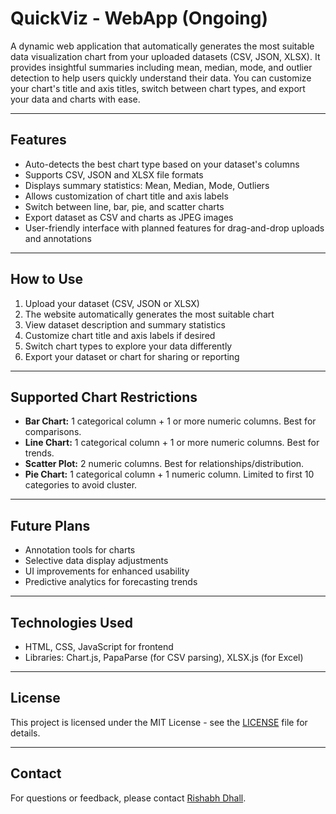# QuickViz - WebApp (Ongoing)

A dynamic web application that automatically generates the most suitable data visualization chart from your uploaded datasets (CSV, JSON, XLSX). It provides insightful summaries including mean, median, mode, and outlier detection to help users quickly understand their data. You can customize your chart's title and axis titles, switch between chart types, and export your data and charts with ease.

---

## Features

- Auto-detects the best chart type based on your dataset's columns
- Supports CSV, JSON and XLSX file formats
- Displays summary statistics: Mean, Median, Mode, Outliers
- Allows customization of chart title and axis labels
- Switch between line, bar, pie, and scatter charts
- Export dataset as CSV and charts as JPEG images
- User-friendly interface with planned features for drag-and-drop uploads and annotations

---

## How to Use

1. Upload your dataset (CSV, JSON or XLSX)
2. The website automatically generates the most suitable chart
3. View dataset description and summary statistics
4. Customize chart title and axis labels if desired
5. Switch chart types to explore your data differently
6. Export your dataset or chart for sharing or reporting

---

## Supported Chart Restrictions

- **Bar Chart:** 1 categorical column + 1 or more numeric columns. Best for comparisons.
- **Line Chart:** 1 categorical column + 1 or more numeric columns. Best for trends.
- **Scatter Plot:** 2 numeric columns. Best for relationships/distribution.
- **Pie Chart:** 1 categorical column + 1 numeric column. Limited to first 10 categories to avoid cluster.

---

## Future Plans

- Annotation tools for charts
- Selective data display adjustments
- UI improvements for enhanced usability
- Predictive analytics for forecasting trends

---

## Technologies Used

- HTML, CSS, JavaScript for frontend
- Libraries: Chart.js, PapaParse (for CSV parsing), XLSX.js (for Excel)

---

## License

This project is licensed under the MIT License - see the [LICENSE](LICENSE) file for details.

---

## Contact

For questions or feedback, please contact [Rishabh Dhall](mailto:rishabhdhall02@gmail.com).

